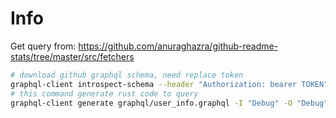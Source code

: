 # Info

Get query from: https://github.com/anuraghazra/github-readme-stats/tree/master/src/fetchers

```sh
# download github graphql schema, need replace token
graphql-client introspect-schema --header "Authorization: bearer TOKEN" --header "User-Agent: MineStats" https://api.github.com/graphql --output graphql/github.json
# this command generate rust code to query
graphql-client generate graphql/user_info.graphql -I "Debug" -O "Debug" -s graphql/github.json -o src/github/gen/
```
